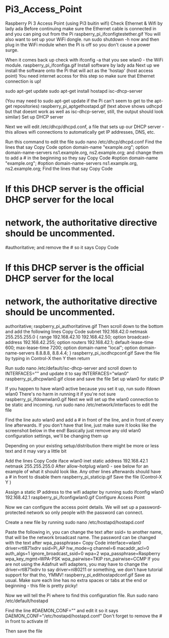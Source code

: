 # Pi3_Access_Point
Raspberry Pi 3 Access Point (using Pi3 buitin wifi)
Check Ethernet & Wifi by lady ada
Before continuing make sure the Ethernet cable is connected in and you can ping out from the Pi
raspberry_pi_ifconfigtestether.gif
You will also want to set up your WiFi dongle. run sudo shutdown -h now and then plug in the WiFi module when the Pi is off so you don't cause a power surge.

When it comes back up check with ifconfig -a that you see wlan0 - the WiFi module.
raspberry_pi_ifconfiga.gif
Install software by lady ada
Next up we install the software onto the Pi that will act as the 'hostap' (host access point) You need internet access for this step so make sure that Ethernet connection is up!

 sudo apt-get update
sudo apt-get install hostapd isc-dhcp-server

(You may need to sudo apt-get update if the Pi can't seem to get to the apt-get repositories)
raspberry_pi_aptgethostapd.gif
(text above shows udhcpd but that doesnt work as well as isc-dhcp-server, still, the output should look similar)
Set up DHCP server

Next we will edit /etc/dhcp/dhcpd.conf, a file that sets up our DHCP server - this allows wifi connections to automatically get IP addresses, DNS, etc.

Run this command to edit the file
 sudo nano /etc/dhcp/dhcpd.conf
Find the lines that say
Copy Code
option domain-name "example.org";
option domain-name-servers ns1.example.org, ns2.example.org;
and change them to add a # in the beginning so they say
Copy Code
#option domain-name "example.org";
#option domain-name-servers ns1.example.org, ns2.example.org;
Find the lines that say
Copy Code
# If this DHCP server is the official DHCP server for the local
# network, the authoritative directive should be uncommented.
#authoritative;
and remove the # so it says
Copy Code
# If this DHCP server is the official DHCP server for the local
# network, the authoritative directive should be uncommented.
authoritative;
raspberry_pi_authoritatinve.gif
Then scroll down to the bottom and add the following lines
Copy Code
subnet 192.168.42.0 netmask 255.255.255.0 {
	range 192.168.42.10 192.168.42.50;
	option broadcast-address 192.168.42.255;
	option routers 192.168.42.1;
	default-lease-time 600;
	max-lease-time 7200;
	option domain-name "local";
	option domain-name-servers 8.8.8.8, 8.8.4.4;
}
raspberry_pi_iscdhcpconf.gif
Save the file by typing in Control-X then Y then return

Run
 sudo nano /etc/default/isc-dhcp-server
and scroll down to INTERFACES="" and update it to say INTERFACES="wlan0" 
raspberry_pi_dhcpwlan0.gif
close and save the file
Set up wlan0 for static IP

If you happen to have wlan0 active because you set it up, run sudo ifdown wlan0
There's no harm in running it if you're not sure
raspberry_pi_ifdownwlan0.gif
Next we will set up the wlan0 connection to be static and incoming. run sudo nano /etc/network/interfaces to edit the file

Find the line auto wlan0 and add a # in front of the line, and in front of every line afterwards. If you don't have that line, just make sure it looks like the screenshot below in the end! Basically just remove any old wlan0 configuration settings, we'll be changing them up

Depending on your existing setup/distribution there might be more or less text and it may vary a little bit

Add the lines
Copy Code
iface wlan0 inet static
  address 192.168.42.1
  netmask 255.255.255.0
After allow-hotplug wlan0 - see below for an example of what it should look like.  Any other lines afterwards should have a # in front to disable them
raspberry_pi_staticip.gif
Save the file (Control-X Y <return>) 

Assign a static IP address to the wifi adapter by running 
sudo ifconfig wlan0 192.168.42.1
raspberry_pi_ifconfigwlan0.gif
Configure Access Point

Now we can configure the access point details. We will set up a password-protected network so only people with the password can connect.

Create a new file by running sudo nano /etc/hostapd/hostapd.conf

Paste the following in, you can change the text after ssid= to another name, that will be the network broadcast name. The password can be changed with the text after wpa_passphrase=
Copy Code
interface=wlan0
driver=rtl871xdrv
ssid=Pi_AP
hw_mode=g
channel=6
macaddr_acl=0
auth_algs=1
ignore_broadcast_ssid=0
wpa=2
wpa_passphrase=Raspberry
wpa_key_mgmt=WPA-PSK
wpa_pairwise=TKIP
rsn_pairwise=CCMP
If you are not using the Adafruit wifi adapters, you may have to change the driver=rtl871xdrv to say driver=nl80211 or something, we don't have tutorial support for that tho, YMMV!
raspberry_pi_edithostapdconf.gif
Save as usual. Make sure each line has no extra spaces or tabs at the end or beginning - this file is pretty picky!

Now we will tell the Pi where to find this configuration file. Run sudo nano /etc/default/hostapd

Find the line #DAEMON_CONF="" and edit it so it says DAEMON_CONF="/etc/hostapd/hostapd.conf"
Don't forget to remove the # in front to activate it!

Then save the file
